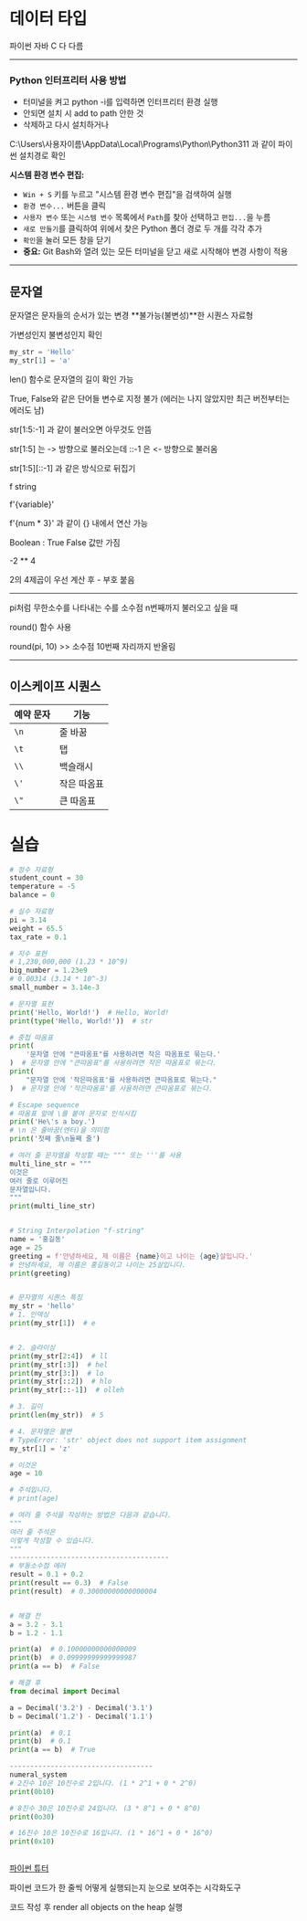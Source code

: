 # 데이터 타입

파이썬 자바 C 다 다름

---
### Python 인터프리터 사용 방법

- 터미널을 켜고 python -i를 입력하면 인터프리터 환경 실행
- 안되면 설치 시 add to path 안한 것
- 삭제하고 다시 설치하거나 

C:\Users\사용자이름\AppData\Local\Programs\Python\Python311 과 같이 파이썬 설치경로 확인

**시스템 환경 변수 편집:**

- `Win + S` 키를 누르고 "시스템 환경 변수 편집"을 검색하여 실행
- `환경 변수...` 버튼을 클릭
- `사용자 변수` 또는 `시스템 변수` 목록에서 `Path`를 찾아 선택하고 `편집...`을 누름
- `새로 만들기`를 클릭하여 위에서 찾은 Python 폴더 경로 두 개를 각각 추가
- `확인`을 눌러 모든 창을 닫기
- **중요:** Git Bash와 열려 있는 모든 터미널을 닫고 새로 시작해야 변경 사항이 적용

---
## 문자열

문자열은 문자들의 순서가 있는 변경 **불가능(불변성)**한 시퀀스 자료형

가변성인지 불변성인지 확인

```python
my_str = 'Hello'
my_str[1] = 'a'
```

len() 함수로 문자열의 길이 확인 가능


True, False와 같은 단어들 변수로 지정 불가 (에러는 나지 않았지만 최근 버전부터는 에러도 남)


str[1:5:-1] 과 같이 불러오면 아무것도 안뜸

str[1:5] 는 -> 방향으로 불러오는데 ::-1 은 <- 방향으로 불러옴

str[1:5][::-1] 과 같은 방식으로 뒤집기

f string

f'{variable}'

f'{num * 3}' 과 같이 {} 내에서 연산 가능




Boolean : True False 값만 가짐


-2 ** 4

2의 4제곱이 우선 계산 후 - 부호 붙음

---
pi처럼 무한소수를 나타내는 수를 소수점 n번째까지 불러오고 싶을 때

round() 함수 사용

round(pi, 10) >> 소수점 10번째 자리까지 반올림


---

## 이스케이프 시퀀스

| 예약 문자 | 기능 |
| --- | --- |
| `\n` | 줄 바꿈 |
| `\t` | 탭 |
| `\\` | 백슬래시 |
| `\'` | 작은 따옴표 |
| `\"` | 큰 따옴표 |



# 실습

```python
# 정수 자료형
student_count = 30
temperature = -5
balance = 0

# 실수 자료형
pi = 3.14
weight = 65.5
tax_rate = 0.1

# 지수 표현
# 1,230,000,000 (1.23 * 10^9)
big_number = 1.23e9
# 0.00314 (3.14 * 10^-3)
small_number = 3.14e-3

# 문자열 표현
print('Hello, World!')  # Hello, World!
print(type('Hello, World!'))  # str

# 중첩 따옴표
print(
    '문자열 안에 "큰따옴표"를 사용하려면 작은 따옴표로 묶는다.'
)  # 문자열 안에 "큰따옴표"를 사용하려면 작은 따옴표로 묶는다.
print(
    "문자열 안에 '작은따옴표'를 사용하려면 큰따옴표로 묶는다."
)  # 문자열 안에 '작은따옴표'를 사용하려면 큰따옴표로 묶는다.

# Escape sequence
# 따옴표 앞에 \를 붙여 문자로 인식시킴
print('He\'s a boy.')
# \n 은 줄바꿈(엔터)을 의미함
print('첫째 줄\n둘째 줄')

# 여러 줄 문자열을 작성할 때는 """ 또는 '''를 사용
multi_line_str = """
이것은
여러 줄로 이루어진
문자열입니다.
"""
print(multi_line_str)


# String Interpolation "f-string"
name = '홍길동'
age = 25
greeting = f'안녕하세요, 제 이름은 {name}이고 나이는 {age}살입니다.'
# 안녕하세요, 제 이름은 홍길동이고 나이는 25살입니다.
print(greeting)


# 문자열의 시퀀스 특징
my_str = 'hello'
# 1. 인덱싱
print(my_str[1])  # e


# 2. 슬라이싱
print(my_str[2:4])  # ll
print(my_str[:3])  # hel
print(my_str[3:])  # lo
print(my_str[::2])  # hlo
print(my_str[::-1])  # olleh

# 3. 길이
print(len(my_str))  # 5

# 4. 문자열은 불변
# TypeError: 'str' object does not support item assignment
my_str[1] = 'z'

# 이것은
age = 10

# 주석입니다.
# print(age)

# 여러 줄 주석을 작성하는 방법은 다음과 같습니다.
"""
여러 줄 주석은
이렇게 작성할 수 있습니다.
"""
---------------------------------------
# 부동소수점 에러
result = 0.1 + 0.2
print(result == 0.3)  # False
print(result)  # 0.30000000000000004


# 해결 전
a = 3.2 - 3.1
b = 1.2 - 1.1

print(a)  # 0.10000000000000009
print(b)  # 0.09999999999999987
print(a == b)  # False

# 해결 후
from decimal import Decimal

a = Decimal('3.2') - Decimal('3.1')
b = Decimal('1.2') - Decimal('1.1')

print(a)  # 0.1
print(b)  # 0.1
print(a == b)  # True

-----------------------------------
numeral_system
# 2진수 10은 10진수로 2입니다. (1 * 2^1 + 0 * 2^0)
print(0b10)

# 8진수 30은 10진수로 24입니다. (3 * 8^1 + 0 * 8^0)
print(0o30)

# 16진수 10은 10진수로 16입니다. (1 * 16^1 + 0 * 16^0)
print(0x10)



```

[파이썬 튜터](https://pythontutor.com/)

파이썬 코드가 한 줄씩 어떻게 실행되는지 눈으로 보여주는 시각화도구

코드 작성 후 render all objects on the heap 실행
